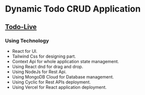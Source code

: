 # Dynamic Todo CRUD Application

## [Todo-Live](https://dynamictodo.vercel.app)

### Using Technology
* React for UI.
* Tailwind Css for designing part.
* Context Api for whole application state management.
* Using React dnd for drag and drop.
* Using NodeJs for Rest Api.
* Using MongoDB Cloud for Database management.
* Using Cyclic for Rest APIs deployment.
* Using Vercel for React application deployment.
